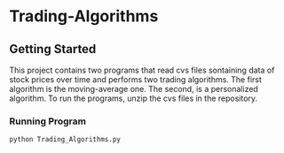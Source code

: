 # Trading-Algorithms
<!-- GETTING STARTED -->
## Getting Started

This project contains two programs that read cvs files sontaining data of stock prices over time and performs two trading algorithms.
The first algorithm is the moving-average one.
The second, is a personalized algorithm.
To run the programs, unzip the cvs files in the repository.

### Running Program
  ```sh
  python Trading_Algorithms.py
  ```
